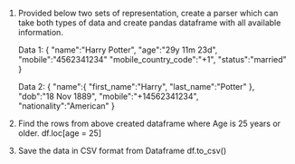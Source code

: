 1. Provided below two sets of representation, create a parser which can take both types of data and create pandas dataframe with all available information.


    Data 1: 
        {
            "name":"Harry Potter",
            "age":"29y 11m 23d",
            "mobile":"4562341234"
            "mobile_country_code":"+1",
            "status":"married"    
        }

    Data 2: 
        {
            "name":{
                "first_name":"Harry",
                "last_name":"Potter"
            },
            "dob":"18 Nov 1889",
            "mobile":"+14562341234",
            "nationality":"American"
        }

2. Find the rows from above created dataframe where Age is 25 years or older. df.loc[age = 25]

3. Save the data in CSV format from Dataframe df.to_csv()
